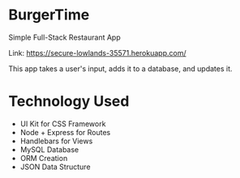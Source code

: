# BurgerTime
Simple Full-Stack Restaurant App

Link: https://secure-lowlands-35571.herokuapp.com/

This app takes a user's input, adds it to a database, and updates it.

<h1>Technology Used</h1>
<ul>
<li>UI Kit for CSS Framework</li>
<li>Node + Express for Routes</li>
<li>Handlebars for Views</li>
<li>MySQL Database</li>
<li>ORM Creation</li>
<li>JSON Data Structure</li>
</ul>
